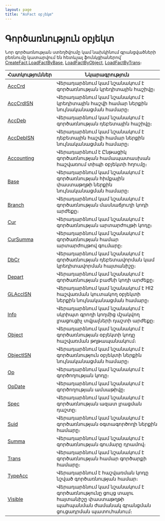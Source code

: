 ```yaml
---
layout: page
title: "AsFact օբյեկտ"
---
```


# Գործառնություն օբյեկտ

Նոր գործառնության ստեղծվումը կամ նախկինում գրանցվածների բեռնումը կատարվում են հետևյալ ֆունկցիաներով՝ [CreateFact](Functions/AccManagement/CreateFact.md),[LoadFactByBase](Functions/AccManagement/LoadFactByBase.md), [LoadFactByObject](Functions/AccManagement/LoadFactByObject.md),
[LoadFactByTrans](Functions/AccManagement/LoadFactByTrans.md)։

| Հատկություններ | Նկարագրություն |
|--|--|
| [AccCrd](ASFACT/AccCrd.md) | Վերադարձնում կամ նշանակում է գործառնության կրեդիտային հաշիվը։ |
| [AccCrdISN](ASFACT/AccCrdISN.md) | Վերադարձնում կամ նշանակում է կրեդիտային հաշվի համար ներքին նույնականացման համարը։ |
| [AccDeb](ASFACT/AccDeb.md) | Վերադարձնում կամ նշանակում է գործառնության դեբետային հաշիվը։ |
| [AccDebISN](ASFACT/AccDebISN.md) | Վերադարձնում կամ նշանակում է դեբետային հաշվի համար ներքին նույնականացման համարը։ |
| [Accounting](ASFACT/Accounting.md) | Վերադարձնում է Ընթացիկ գործառնության համապատասխան հաշվառում տիպի օբյեկտի հղումը։ |
| [Base](ASFACT/Base.md) | Վերադարձնում կամ նշանակում է գործառնության հիմքային փաստաթղթի ներքին նույնականացման համարը։ |
| [Branch](ASFACT/Branch.md) | Վերադարձնում կամ նշանակում է գործառնության մասնաճյուղի կոդի արժեքը։ |
| [Cur](ASFACT/Cur.md) | Վերադարձնում կամ նշանակում է գործառնության արտարժույթի կոդը։ |
| [CurSumma](ASFACT/CurSumma.md) | Վերադարձնում կամ նշանակում է գործառնության համար արտարժույթով գումարը։ |
| [DbCr](ASFACT/DbCr.md) | Վերադարձնում կամ նշանակում է գործառնության դեբետավորման կամ կրեդիտավորման հայտանիշը։ |
| [Depart](ASFACT/Depart.md) | Վերադարձնում կամ նշանակում է գործառնության բաժնի կոդի արժեքը։ |
| [GLAccISN](ASFACT/GLAccISN.md) | Վերադարձնում կամ նշանակում է HI2 հաշվառման կուտակող օբյեկտի ներքին նույնականացման համարը։ |
| [Info](ASFACT/Info.md) | Վերադարձնում կամ նշանակում է սկրիպտ գրողի կողմից մշակվող լրացուցիչ տվյալների դաշտի արժեքը։ |
| [Object](ASFACT/Object.md) | Վերադարձնում կամ նշանակում է գործառնության օբյեկտի կոդը հաշվառման թղթապանակում։ |
| [ObjectISN](ASFACT/ObjectISN.md) | Վերադարձնում կամ նշանակում է գործառնություն օբյեկտի ներքին նույնականացման համարը։ |
| [Op](ASFACT/Op.md) | Վերադարձնում կամ նշանակում է գործողության կոդը։ |
| [OpDate](ASFACT/OpDate.md) | Վերադարձնում կամ նշանակում է գործողության ամսաթիվը։ |
| [Spec](ASFACT/Spec.md) | Վերադարձնում կամ նշանակում է գործառնության ազատ լրացման դաշտը։ |
| [Suid](ASFACT/Suid.md) | Վերադարձնում կամ նշանակում է գործառնության օգտագործողի ներքին համարը։ |
| [Summa](ASFACT/Summa.md) | Վերադարձնում կամ նշանակում է գործառնության գումարը դրամով։ |
| [Trans](ASFACT/Trans.md) | Վերադարձնում կամ նշանակում է գործառնության համար գործարքի համարը։ |
| [TypeAcc](ASFACT/TypeAcc.md) | Վերադարձնում է հաշվառման կոդը նշված գործառնության համար։ |
| [Visible](ASFACT/Visible.md) | Վերադարձնում կամ նշանակում է գործառնությունը ցույց տալու հայտանիշը փաստաթղթի պահպանման ժամանակ գրանցման ցուցադրման պատուհանում։ |

